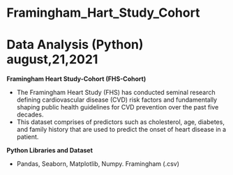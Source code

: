 # **Framingham_Hart_Study_Cohort**
# Data Analysis  (Python)                                                                                                          august,21,2021
**Framingham Heart Study-Cohort (FHS-Cohort)**
* The Framingham Heart Study (FHS) has conducted seminal research defining cardiovascular disease (CVD) risk factors and fundamentally shaping public health guidelines for CVD prevention over the past five decades. 
* This dataset comprises of predictors such as cholesterol, age, diabetes, and family history that are used to predict the onset of heart disease in a patient.

**Python Libraries and Dataset**
* Pandas, Seaborn, Matplotlib, Numpy. Framingham (.csv)
